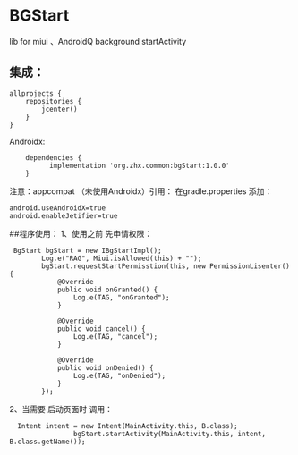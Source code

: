 # BGStart
lib for miui 、AndroidQ  background startActivity

## 集成：
```
allprojects {
    repositories {      
        jcenter()
    }
}
```
Androidx:
```
	dependencies {
	      implementation 'org.zhx.common:bgStart:1.0.0'
	}
```
注意：appcompat （未使用Androidx）引用：
在gradle.properties 添加：
```
android.useAndroidX=true
android.enableJetifier=true
```
##程序使用：
1、使用之前 先申请权限：
```
 BgStart bgStart = new IBgStartImpl();
        Log.e("RAG", Miui.isAllowed(this) + "");
        bgStart.requestStartPermisstion(this, new PermissionLisenter() {
            @Override
            public void onGranted() {
                Log.e(TAG, "onGranted");
            }

            @Override
            public void cancel() {
                Log.e(TAG, "cancel");
            }

            @Override
            public void onDenied() {
                Log.e(TAG, "onDenied");
            }
        });
```
2、当需要 启动页面时 调用：
```
  Intent intent = new Intent(MainActivity.this, B.class);
                bgStart.startActivity(MainActivity.this, intent, B.class.getName());
```
